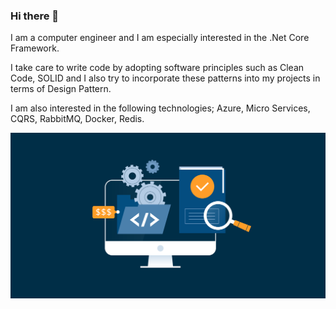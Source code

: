 ### Hi there 👋

I am a computer engineer and I am especially interested in the .Net Core Framework. 

I take care to write code by adopting software principles such as Clean Code, SOLID and I also try to incorporate these patterns into my projects in terms of Design Pattern. 

I am also interested in the following technologies; Azure, Micro Services, CQRS, RabbitMQ, Docker, Redis.

![bg4](https://github.com/bariskocc/bariskocc/blob/main/image.png)
